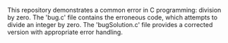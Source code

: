 This repository demonstrates a common error in C programming: division by zero. The 'bug.c' file contains the erroneous code, which attempts to divide an integer by zero. The 'bugSolution.c' file provides a corrected version with appropriate error handling.